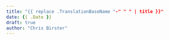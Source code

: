 ```yaml
---
title: "{{ replace .TranslationBaseName "-" " " | title }}"
date: {{ .Date }}
draft: true
author: "Chris Birster"
---
```


